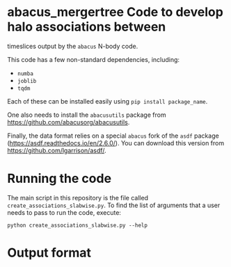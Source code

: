 # abacus_mergertree Code to develop halo associations between
timeslices output by the ``abacus`` N-body code.

This code has a few non-standard dependencies, including:

* `numba`
* `joblib`
* `tqdm`

Each of these can be installed easily using `pip install package_name`.

One also needs to install the `abacusutils` package from
https://github.com/abacusorg/abacusutils.

Finally, the data format relies on a special ``abacus`` fork of the
``asdf`` package (https://asdf.readthedocs.io/en/2.6.0/). You can
download this version from https://github.com/lgarrison/asdf/.

# Running the code

The main script in this repository is the file called
``create_associations_slabwise.py``.  To find the list of arguments
that a user needs to pass to run the code, execute:

``python create_associations_slabwise.py --help``

# Output format